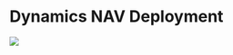 # Dynamics NAV Deployment

<a href="https://azuredeploy.net" target="_blank">
    <img src="http://azuredeploy.net/deploybutton.png"/>
</a>
